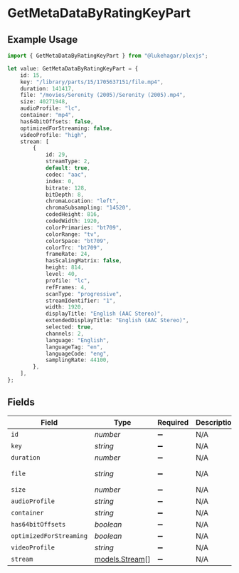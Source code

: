 # GetMetaDataByRatingKeyPart

## Example Usage

```typescript
import { GetMetaDataByRatingKeyPart } from "@lukehagar/plexjs";

let value: GetMetaDataByRatingKeyPart = {
    id: 15,
    key: "/library/parts/15/1705637151/file.mp4",
    duration: 141417,
    file: "/movies/Serenity (2005)/Serenity (2005).mp4",
    size: 40271948,
    audioProfile: "lc",
    container: "mp4",
    has64bitOffsets: false,
    optimizedForStreaming: false,
    videoProfile: "high",
    stream: [
        {
            id: 29,
            streamType: 2,
            default: true,
            codec: "aac",
            index: 0,
            bitrate: 128,
            bitDepth: 8,
            chromaLocation: "left",
            chromaSubsampling: "14520",
            codedHeight: 816,
            codedWidth: 1920,
            colorPrimaries: "bt709",
            colorRange: "tv",
            colorSpace: "bt709",
            colorTrc: "bt709",
            frameRate: 24,
            hasScalingMatrix: false,
            height: 814,
            level: 40,
            profile: "lc",
            refFrames: 4,
            scanType: "progressive",
            streamIdentifier: "1",
            width: 1920,
            displayTitle: "English (AAC Stereo)",
            extendedDisplayTitle: "English (AAC Stereo)",
            selected: true,
            channels: 2,
            language: "English",
            languageTag: "en",
            languageCode: "eng",
            samplingRate: 44100,
        },
    ],
};
```

## Fields

| Field                                       | Type                                        | Required                                    | Description                                 | Example                                     |
| ------------------------------------------- | ------------------------------------------- | ------------------------------------------- | ------------------------------------------- | ------------------------------------------- |
| `id`                                        | *number*                                    | :heavy_minus_sign:                          | N/A                                         | 15                                          |
| `key`                                       | *string*                                    | :heavy_minus_sign:                          | N/A                                         | /library/parts/15/1705637151/file.mp4       |
| `duration`                                  | *number*                                    | :heavy_minus_sign:                          | N/A                                         | 141417                                      |
| `file`                                      | *string*                                    | :heavy_minus_sign:                          | N/A                                         | /movies/Serenity (2005)/Serenity (2005).mp4 |
| `size`                                      | *number*                                    | :heavy_minus_sign:                          | N/A                                         | 40271948                                    |
| `audioProfile`                              | *string*                                    | :heavy_minus_sign:                          | N/A                                         | lc                                          |
| `container`                                 | *string*                                    | :heavy_minus_sign:                          | N/A                                         | mp4                                         |
| `has64bitOffsets`                           | *boolean*                                   | :heavy_minus_sign:                          | N/A                                         | false                                       |
| `optimizedForStreaming`                     | *boolean*                                   | :heavy_minus_sign:                          | N/A                                         | false                                       |
| `videoProfile`                              | *string*                                    | :heavy_minus_sign:                          | N/A                                         | high                                        |
| `stream`                                    | [models.Stream](../models/stream.md)[]      | :heavy_minus_sign:                          | N/A                                         |                                             |
